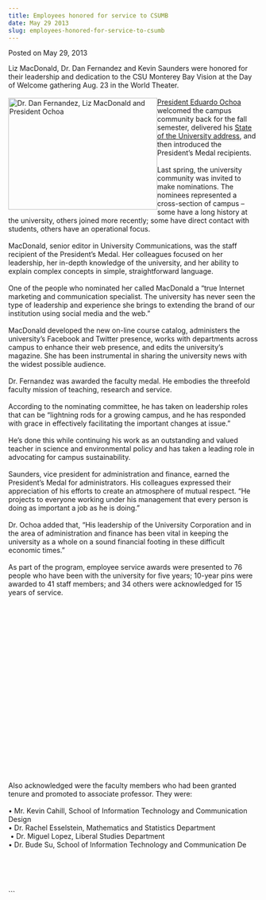 ```yaml
---
title: Employees honored for service to CSUMB
date: May 29 2013
slug: employees-honored-for-service-to-csumb
---
```


 



<span class="date">Posted on May 29, 2013    </span>
<p>Liz MacDonald, Dr. Dan Fernandez and Kevin Saunders were honored
for their leadership and dedication to the CSU Monterey Bay Vision
at the Day of Welcome gathering Aug. 23 in the World Theater.<br>
<br>
<img alt="Dr. Dan Fernandez, Liz MacDonald and President Ochoa" src="https://news.csumb.edu/sites/default/files/65/attachments/news/images/medal_winner_sm.jpg" style="float:left; width:300px; height:225px"><a href="https://president.csumb.edu/" rel="nofollow">President Eduardo
Ochoa</a> welcomed the campus community back for the fall semester,
delivered his <a href="https://president.csumb.edu/2012-president%E2%80%99s-welcome-address" rel="nofollow">State of the University address</a>, and then
introduced the President&#x2019;s Medal recipients.<br>
<br>
Last spring, the university community was invited to make
nominations. The nominees represented a cross-section of campus &#x2013;
some have a long history at the university, others joined more
recently; some have direct contact with students, others have an
operational focus.<br>
<br>
MacDonald, senior editor in University Communications, was the
staff recipient of the President&#x2019;s Medal. Her colleagues focused on
her leadership, her in-depth knowledge of the university, and her
ability to explain complex concepts in simple, straightforward
language.<br>
<br>
One of the people who nominated her called MacDonald a &#x201C;true
Internet marketing and communication specialist. The university has
never seen the type of leadership and experience she brings to
extending the brand of our institution using social media and the
web.&#x201D;<br>
<br>
MacDonald developed the new on-line course catalog, administers the
university&#x2019;s Facebook and Twitter presence, works with departments
across campus to enhance their web presence, and edits the
university&#x2019;s magazine. She has been instrumental in sharing the
university news with the widest possible audience.<br>
<br>
Dr. Fernandez was awarded the faculty medal. He embodies the
threefold faculty mission of teaching, research and service.<br>
<br>
According to the nominating committee, he has taken on leadership
roles that can be &#x201C;lightning rods for a growing campus, and he has
responded with grace in effectively facilitating the important
changes at issue.&#x201D;<br>
<br>
He&#x2019;s done this while continuing his work as an outstanding and
valued teacher in science and environmental policy and has taken a
leading role in advocating for campus sustainability.<br>
<br>
Saunders, vice president for administration and finance, earned the
President&#x2019;s Medal for administrators. His colleagues expressed
their appreciation of his efforts to create an atmosphere of mutual
respect. &#x201C;He projects to everyone working under his management that
every person is doing as important a job as he is doing.&#x201D;<br>
<br>
Dr. Ochoa added that, &#x201C;His leadership of the University Corporation
and in the area of administration and finance has been vital in
keeping the university as a whole on a sound financial footing in
these difficult economic times.&#x201D;<br>
<br>
As part of the program, employee service awards were presented to
76 people who have been with the university for five years; 10-year
pins were awarded to 41 staff members; and 34 others were
acknowledged for 15 years of service.</br></br></br></br></br></br></br></br></br></br></br></br></br></br></br></br></br></br></br></br></img></br></br></p>
<p>Also acknowledged were the faculty members who had been granted
tenure and promoted to associate professor. They were:<br>
<br>
&#x2022; Mr. Kevin Cahill, School of Information Technology and
Communication Design<br>
&#x2022; Dr. Rachel Esselstein, Mathematics and Statistics
Department<br>
&#x2028;&#x2022; Dr. Miguel Lopez, Liberal Studies Department&#x2028;<br>
&#x2022; Dr. Bude Su, School of Information Technology and Communication
De</br></br></br></br></br></p>
```
